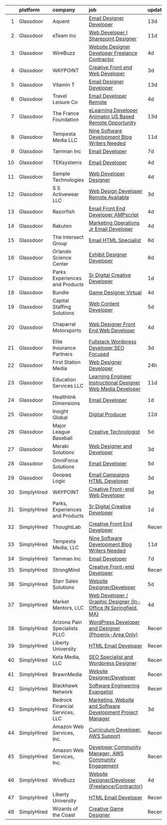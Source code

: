 

|    | platform    | company                         | job                                                                                                                                                                                                                                                                                                                                                                                                                                                                                                                                                                                                                                                                                                                                                                                                                                                                                                                                                                                                                                                                                                                                                                                                                                                                                 | update_time   | location            |
|---:|:------------|:--------------------------------|:------------------------------------------------------------------------------------------------------------------------------------------------------------------------------------------------------------------------------------------------------------------------------------------------------------------------------------------------------------------------------------------------------------------------------------------------------------------------------------------------------------------------------------------------------------------------------------------------------------------------------------------------------------------------------------------------------------------------------------------------------------------------------------------------------------------------------------------------------------------------------------------------------------------------------------------------------------------------------------------------------------------------------------------------------------------------------------------------------------------------------------------------------------------------------------------------------------------------------------------------------------------------------------|:--------------|:--------------------|
|  1 | Glassdoor   | Aquent                          | [Email Designer   Developer](https://www.glassdoor.com/partner/jobListing.htm?pos=108&ao=1110586&s=58&guid=00000182c97ddbd996c4b6c1e3fd4719&src=GD_JOB_AD&t=SR&vt=w&cs=1_d4a451c6&cb=1661237845313&jobListingId=1008063506203&cpc=6FC5BA77C9A4CD78&jrtk=3-0-1gb4nrmvukuj6801-1gb4nrn0jitkl800-81f66ac0617ac308--6NYlbfkN0DMrcEu7yrtATojKJA7cEzGQ3FdRGWLh0CZQInL4ECGI9gD0Wolx9R2v-Aex0-GK07CFRXuAyVUqqDdWqgnAY3f8fv_frR8awgIXiu3YXjZJb5Frrci7jPiqg__1ogudDJ5yzLZW31j0btrCAm0bBUqxkfuA6zQI6q7AH0oojmb_BXEcTy3rt9TrQZdd3VnPWYCxcO1Cp815DcbgS3VySjTRKaMICVYkiHS6PdcOecGa6MfLv3e9D8sRmPeCT0kpbaDdQ3q0mR_cf4F4nVgR0tDp4nczDTGWkT3FCHl3RHAQwF8jzLd4WpdzDE8BD1y2TWBBiCj_q0efQetKGHUY3f112OPfzKxPyoS-99wRq4b02X__w6jb7jzkkCrpU4egYLXrUCDLmWzHMRjMOrC03oHxcnuDPoBnOiYktuWmI4gQqGvTbMkILp-aNsH-yQYQdxR31KIta1GWw%3D%3D)                                                                                                                                                                                                                                                                                                                                                                                                                                                                        | 13d           | McLean, VA          |
|  2 | Glassdoor   | eTeam Inc                       | [Web Developer I  Sharepoint Designer](https://www.glassdoor.com/partner/jobListing.htm?pos=116&ao=1110586&s=58&guid=00000182c97ddbd996c4b6c1e3fd4719&src=GD_JOB_AD&t=SR&vt=w&ea=1&cs=1_fbb5250b&cb=1661237845314&jobListingId=1008066878548&cpc=3BA4CE39D5B5DEF5&jrtk=3-0-1gb4nrmvukuj6801-1gb4nrn0jitkl800-850d932022c0bcc9--6NYlbfkN0Dtmpfj98iB4C0jJJOWen3Era3IQfJzNZ4PFwBIKpo80E20bU78zJ3qEgsYTK5DSPzuclvV91SisNWEKTRqgjREJl8qL5FgOUjzi02qgR1gqdgVoYCVdoiSQWs_6sV0PbQu6hjJGDTziVQRi1HM42vBckjptE7aIC_lp1RQcBvCaDRqAl_A3ENu8PewGKQpueXriNRJceVKKybS59EvfIrmgNrTwICeGc2cX4QcuusfF5DNntCqY-2QHiPpmUp9xf3u5CABtMK167zt3lRMuBHMFsk3OZvTpzU7GUg_T6t6YooJHl4ZWlXFaQMiABzCYya84kz81PQYudLVM-GzK-lQYUILjUk_XnAx6Lkw31CnrHuREXTYOy4qK3TlUemS_7Fiac7rxKHZ_j4QJ1h9_esoDT54l2DRSh_XbjRGMutRT2xaF3Y1gWeGnB_ydCXbm1uLqKAtqvo6SIaXqaJo7lJtqMBcz4EYW1iXlVXAaTWCg_pfil0l7MnC7XKAtnQiZrl8VkeebQ290NzyHn_fiGJR)                                                                                                                                                                                                                                                                                                                                                                                     | 11d           | Hartford, CT        |
|  3 | Glassdoor   | WireBuzz                        | [Website Designer Developer  Freelance Contractor ](https://www.glassdoor.com/partner/jobListing.htm?pos=126&ao=1136043&s=58&guid=00000182c97ddbd996c4b6c1e3fd4719&src=GD_JOB_AD&t=SR&vt=w&ea=1&cs=1_b0e7dfe5&cb=1661237845315&jobListingId=1008078221649&jrtk=3-0-1gb4nrmvukuj6801-1gb4nrn0jitkl800-ec6c9ff3e4f65b52-)                                                                                                                                                                                                                                                                                                                                                                                                                                                                                                                                                                                                                                                                                                                                                                                                                                                                                                                                                             | 4d            | Scottsdale, AZ      |
|  4 | Glassdoor   | WAYPOINT                        | [Creative Front end Web Developer](https://www.glassdoor.com/partner/jobListing.htm?pos=118&ao=1136043&s=58&guid=00000182c97ddbd996c4b6c1e3fd4719&src=GD_JOB_AD&t=SR&vt=w&ea=1&cs=1_99c3c336&cb=1661237845314&jobListingId=1008081880701&jrtk=3-0-1gb4nrmvukuj6801-1gb4nrn0jitkl800-798fdaab24be8c44-)                                                                                                                                                                                                                                                                                                                                                                                                                                                                                                                                                                                                                                                                                                                                                                                                                                                                                                                                                                              | 3d            | California City, CA |
|  5 | Glassdoor   | Vitamin T                       | [Email Designer   Developer](https://www.glassdoor.com/partner/jobListing.htm?pos=111&ao=1110586&s=58&guid=00000182c97ddbd996c4b6c1e3fd4719&src=GD_JOB_AD&t=SR&vt=w&cs=1_98bdd259&cb=1661237845314&jobListingId=1008063446663&cpc=C4A69CCDBB3B9599&jrtk=3-0-1gb4nrmvukuj6801-1gb4nrn0jitkl800-d4692659256fa42c--6NYlbfkN0DMrcEu7yrtATojKJA7cEzGQ3FdRGWLh0CZQInL4ECGI6k5tN82kdM0cJmh4vC7GggoaDpZF-uGe_M1NRG9meqqrMiqmAibSBPx91WqWCDd7pX7v9No6_bR947IRTmNSOrdi9g-FXlm5MpCL9DmphcIF52SZa-kB9RfDg1t5yECEvPcMH8yvR2PuE81PiSokHS14bA4sXyL4kDQUssOk1n7JFQAk28OQCWPUugsYYgrf6aEn0by_G4JABwDMGiiVeeyCXuAR6GeyF-b5RIPo_-UOUn73V37uk1MXyvSNSC5Xv6Wj30CbHJh_w6rs-uJFUPvjUn245auYgw2D42QU9-As4VnUkpLGG4-zA6TAg1sr_K_7b8C3jZsJqmWsQOPXNWvT3arEJoV4NXJqbFNYhauA6Lbv3yTN82sTLvDDgGashs2aE__YSCPaYMTYwJNCmYVdHiJhpVB9z7TdGtlCnOyg2_3mKgvjAc%3D)                                                                                                                                                                                                                                                                                                                                                                                                                                                      | 13d           | McLean, VA          |
|  6 | Glassdoor   | Travel   Leisure Co             | [Email Developer   Remote  ](https://www.glassdoor.com/partner/jobListing.htm?pos=128&ao=1136043&s=58&guid=00000182c97ddbd996c4b6c1e3fd4719&src=GD_JOB_AD&t=SR&vt=w&cs=1_320c530a&cb=1661237845315&jobListingId=1008079659296&jrtk=3-0-1gb4nrmvukuj6801-1gb4nrn0jitkl800-0defa98449857ebf-)                                                                                                                                                                                                                                                                                                                                                                                                                                                                                                                                                                                                                                                                                                                                                                                                                                                                                                                                                                                         | 4d            | Orlando, FL         |
|  7 | Glassdoor   | The France Foundation           | [eLearning Developer  Animator  US Based Remote Opportunity ](https://www.glassdoor.com/partner/jobListing.htm?pos=114&ao=1110586&s=58&guid=00000182c97ddbd996c4b6c1e3fd4719&src=GD_JOB_AD&t=SR&vt=w&cs=1_c78e7e09&cb=1661237845314&jobListingId=1008062645457&cpc=4F748F1840550ABC&jrtk=3-0-1gb4nrmvukuj6801-1gb4nrn0jitkl800-5887e3616b4b6862--6NYlbfkN0D0ff9e8Lfwlpl5zGbQmpn59AL71QmFd7VKOAnfyjZzp5sdngV8WPgYe0dov1m7Y2n8pOoBRAJrOcRnWPtQR_ti1DqJN4xyBYi2DAKHCVDSBjDiLX9dpw3WLZc4Sr9yBo5NEXK2bRwoc_PngN01uTLSSRxKGqUFNRPS0ikkcOqEl3-OXEsypUroz6n3c-TPkgrnK-80c6uw6GOWq6rmiXLz1Ae5FWFHjUXOCplvb0Q64XjdHlbQrZ_IFq5r9milodxq3FoegoRSLULd6-Cqh6s6qUE-PBFdFBi1gwpAVqdY-GdGbenVxKPCtoB-w2EByelCjE_ijR5k7L1cg0vdc87kKTzITx1egSYYK06MjX998F4pnI0Z6c4kjIpnErt_jVw5O9eoX2KYz4Y3XalzubnnGUMpNvydfLwIaoY2BKLVOMeZVhmmQAwXiCEZxzhT5X08asmxDI_krw1GKLh-YmtMrUHUxWo6UAI%3D)                                                                                                                                                                                                                                                                                                                                                                                                                     | 13d           | Old Lyme, CT        |
|  8 | Glassdoor   | Tempesta Media  LLC             | [Nine Software Development Blog Writers Needed](https://www.glassdoor.com/partner/jobListing.htm?pos=129&ao=1136043&s=58&guid=00000182c97ddbd996c4b6c1e3fd4719&src=GD_JOB_AD&t=SR&vt=w&ea=1&cs=1_e424c283&cb=1661237845315&jobListingId=1008067178713&jrtk=3-0-1gb4nrmvukuj6801-1gb4nrn0jitkl800-36d5ef8513ec303f-)                                                                                                                                                                                                                                                                                                                                                                                                                                                                                                                                                                                                                                                                                                                                                                                                                                                                                                                                                                 | 11d           | Remote              |
|  9 | Glassdoor   | Tamman Inc                      | [Email Developer](https://www.glassdoor.com/partner/jobListing.htm?pos=127&ao=1136043&s=58&guid=00000182c97ddbd996c4b6c1e3fd4719&src=GD_JOB_AD&t=SR&vt=w&ea=1&cs=1_48debab1&cb=1661237845315&jobListingId=1008072470181&jrtk=3-0-1gb4nrmvukuj6801-1gb4nrn0jitkl800-0e202fd04e300cc3-)                                                                                                                                                                                                                                                                                                                                                                                                                                                                                                                                                                                                                                                                                                                                                                                                                                                                                                                                                                                               | 7d            | Remote              |
| 10 | Glassdoor   | TEKsystems                      | [Email Developer](https://www.glassdoor.com/partner/jobListing.htm?pos=112&ao=1110586&s=58&guid=00000182c97ddbd996c4b6c1e3fd4719&src=GD_JOB_AD&t=SR&vt=w&cs=1_5726c9bd&cb=1661237845314&jobListingId=1008078445654&cpc=8795CF9063CD573D&jrtk=3-0-1gb4nrmvukuj6801-1gb4nrn0jitkl800-50c6ba0c79b57535--6NYlbfkN0AuKz8EBO1xHDEL7V2YF9xF3dC_I9B9i-Zw2Jh8clPMK3KTieKealHQMRxLfyLBLKIUXvkhOpTVMZO54jnFsfE_40S2u_APVCT3ZDJTMpDjXxvGrSH1QJXSuUQ1PT67D_R_LFKuiRVGR-heNesM4gJnlapIMZH6R4LpOp7nbxKbffxx9UILbM-P2qFkAhw2IlZGQd6iFyFw7S60tzMBtVe_egKnVyZgl4sP0UMjOvLv1v9Bjgshab94GMh0UiD9dteiptcAdhsKCbzmz2d2gkd0ZRb2V7D4BzIx9BsJiLsGQSxgMpo6BTb-OjSY3CxZdlBCuEHJA3zvG24fFVpOVhnftsYe-9WcDtT0t7CW26z7U0eDV7NLeLuYDBvIydmrf3e7xkcQiOIyhvrd2868ocvYb2-oeKDIp0-7jyjFY35dCtQaOt2xpd6PaZwvfKpg89PUWCagJAJoux_I3YNrymw1QBKr-UuZwhq4EfTouqk8iqMtvASpHR2PeQOXlovhgMVSyT6yUwfl78IjCZtPaS2RoQgEj8p2eQQ1ep7bf0zXdOUJC-ZS8PHD8ifdFoUyUbKajSwJm31Y2juLzvLlJ3KhOtBULXUx8izpKJg-SFna0NvJJD1cCO5cSpiEMHM-3jWN6LdDM5IIU1oNULB1ToXKRcrXEsM1yraTc7-i7kWRLG6973mgq5yAHor_QDUJKQ6T3si0J2JVc--HLgWqvoxdzfgpIAuZ6By83Kb8GaxOHMrJUBnGd3bc96TzpOCdW2VIe-vNg9mZVFIfn8Z5HT3Vzi8J_W9sUIE3Vcpcsxlwa9jGQ_RTTyKuex9PZK5t131kt7Tk37-lvpN6hSdE3gFQ6AXquzCy8VsLP8KVQyxgactYyRhTb9puISPbTqa6v-aoOl6QWs4Hy4EU0OGO_yg27yFjFQ_zNC0%3D) | 4d            | Owings Mills, MD    |
| 11 | Glassdoor   | Sample Technologies             | [Web Developer   Designer](https://www.glassdoor.com/partner/jobListing.htm?pos=105&ao=1110586&s=58&guid=00000182c97ddbd996c4b6c1e3fd4719&src=GD_JOB_AD&t=SR&vt=w&ea=1&cs=1_c0b7add1&cb=1661237845313&jobListingId=1008078578505&cpc=A65DF3A704A48F9B&jrtk=3-0-1gb4nrmvukuj6801-1gb4nrn0jitkl800-cfcad52f3ccf37d8--6NYlbfkN0D4nuovUOU2dPryPr7-xanE7ZFWASvaSyNm3BqXIbrO0npDAFoAgEQsBBjUOAjv1PQnB3hwwrZmiOMA02kYqNnnHKWjfiGNMQW5EU7ErrgQUTQBKpdQ35ajdqRyVOpYt1ge-nlWBdEdOWxZg23c7O0q-QUnaWi8gZT3BRnlNxG5nms1UgSG3pAWYhhzkqBf5iis2JvpuDv5f_ZFGJ-xcsI3_2ojeVNInHeo7PswutdBuh56H7kU_eBlfxpg65FsSQU_IKl1WVWFbXI8VStzf0U-VlPLTJygRwU9pn8iKGgCQqPgCu3eURpnzehrz_JcNnr93GyB1LTPLi92l2beCP1mLbMjIMG9OcotMyHRBEea5Iwp09VSWh-p00o2S6hTLkQP-hVFu_NUyc8TR0RqceN4cF3UwIV30T2VzhLSxDcxOOFjW9N97lZYzfMBh4MRjoHqIhE0jC-kAOQ36TnBmGRKehSG_ShGTGC16eqCRbigOz6iuRMS9o4RCH_YGFL3vWM%3D)                                                                                                                                                                                                                                                                                                                                                                                                                   | 4d            | Ann Arbor, MI       |
| 12 | Glassdoor   | S S Activewear LLC              | [Web Design Developer  Remote Available ](https://www.glassdoor.com/partner/jobListing.htm?pos=106&ao=1110586&s=58&guid=00000182c97ddbd996c4b6c1e3fd4719&src=GD_JOB_AD&t=SR&vt=w&ea=1&cs=1_8e939007&cb=1661237845313&jobListingId=1008081606232&cpc=7F6F94E2229B3AB5&jrtk=3-0-1gb4nrmvukuj6801-1gb4nrn0jitkl800-11231ee6cd76ebf8--6NYlbfkN0Ajr136nt6A_LHOZ7dazkZBMRVGXfFx1UH3hXSlGZi78qV2vh4IIPaG56QxCFgA56BGxcurypYQkBVspfsnTZJRG1jkpX72_XzffxBJorsT2OpLdH8jKJAKJqcGF31IQrDbUVhb_4mUmFjSEoC_puvAy6im2C8FJQNIGTPivGcq2Xp3QWDoD0YTXqusHQnNuVfLov6vtLe5iVpX9YL9NlSaWCEFlzuQHdLlynyIKx9d4crLBB1B6qP6ePbJaPqTLqw04SfQsYzTEQUYxZMnuyw9IEmuWd564UpqnIZgACBLczkZAfdKzg7miSdj28puu1LFKrFzQzZnMLRAN9HEnSAj--IiqsUGfsIUtB_5qLeNXjQmihGKKfwopv9mmKtVBq8AQSSfleTbih5pUNPVvrUIUQWN6BmDotygUg1oQHOMVYUPro64Ka6GJY81KvkTrCb6k4lSIihAY_2l17J700962ZYnxm1QT6PHc5aW_-nPIIClh5bUPk9g9oAEaGzGgEbrBDq0mD4mTvt2IFGAwHNer01cJBGykx6fsOEEa6RglZibGmL2YczNQznsAwJ2AH9xX9G5HUz3Od01JNYY3ktBx61_shiib2eVow6fOWLeHN0JxeFEfKW8ez1spTdESwbahZdt2OnSbLlePqpTCPz6d0WWpBVnAtyziDVr-d3qtCMY4pIf1aQfLfXGyU4iSisS02CTJnogtzXGtkNUFU5ymW-h4K7YkpD0W4j4yQ0s562DswSgVVdvreqe3adML6k%3D)                                                                                                                                    | 3d            | Bolingbrook, IL     |
| 13 | Glassdoor   | Razorfish                       | [Email Front End Developer  AMPscript ](https://www.glassdoor.com/partner/jobListing.htm?pos=117&ao=1136043&s=58&guid=00000182c97ddbd996c4b6c1e3fd4719&src=GD_JOB_AD&t=SR&vt=w&ea=1&cs=1_a9e7d0b2&cb=1661237845314&jobListingId=1008080095120&jrtk=3-0-1gb4nrmvukuj6801-1gb4nrn0jitkl800-dbbce52e5779375a-)                                                                                                                                                                                                                                                                                                                                                                                                                                                                                                                                                                                                                                                                                                                                                                                                                                                                                                                                                                         | 4d            | Miami, FL           |
| 14 | Glassdoor   | Rakuten                         | [Marketing Operations Jr  Email Developer](https://www.glassdoor.com/partner/jobListing.htm?pos=119&ao=1136043&s=58&guid=00000182c97ddbd996c4b6c1e3fd4719&src=GD_JOB_AD&t=SR&vt=w&cs=1_3a335779&cb=1661237845314&jobListingId=1008078716498&jrtk=3-0-1gb4nrmvukuj6801-1gb4nrn0jitkl800-0ea1fa094de97413-)                                                                                                                                                                                                                                                                                                                                                                                                                                                                                                                                                                                                                                                                                                                                                                                                                                                                                                                                                                           | 4d            | Lexington, MA       |
| 15 | Glassdoor   | The Intersect Group             | [Email HTML Specialist](https://www.glassdoor.com/partner/jobListing.htm?pos=109&ao=1110586&s=58&guid=00000182c97ddbd996c4b6c1e3fd4719&src=GD_JOB_AD&t=SR&vt=w&ea=1&cs=1_6a8de32c&cb=1661237845313&jobListingId=1008074370447&cpc=7F6F94E2229B3AB5&jrtk=3-0-1gb4nrmvukuj6801-1gb4nrn0jitkl800-22c56744a00dd6d9--6NYlbfkN0D3PcU9heefYh9TtgByvMoljOix8d9QGO4-sOduKDD9bT1jZI9CfBWrR-yhgruQBi7BODCzZdeBCVxltjTcoLfa9fjLk7NMFbxIrl9F5qP5psuaO9TR_rl8p70B1b0bwKQhJG9MZh2IuOyJto0tZsNoJrw3F83L99OynJJIDCLJuZYXtySHDGkwyagBHaLJOEOeCWDSvfU2IFol0Lr9zsVL0XJvU6oAzGw2GKW1Ju2Q39O_CUXUvUklMK-LD2tZo1QumfgGsbz_qXUqoO9ACf6ZkrM4xMbkYCkQnidt0cg-cf7bgYbCTWAZUwbsaV5EDFIavdrwtj3zkh8qc6Rsln4VomR-LIRXSMTr7IUPKkp5VHEysiz_0wsOZKMktkZoiDzteaXii863sWPwhM5iuzwyLRlXAyl43_xvnw9F9nC7P5zdII9zPW9VwUdM0Ug4gxjAemt_jMb9jW3-zQmNXwork8w6e7JP1KbZQaWo_tZjKyky54uRAj_84JAOFkb44wAaU2YcAN-gGg%3D%3D)                                                                                                                                                                                                                                                                                                                                                                                                        | 6d            | Plano, TX           |
| 16 | Glassdoor   | Orlando Science Center          | [Exhibit Designer   Developer](https://www.glassdoor.com/partner/jobListing.htm?pos=102&ao=1110586&s=58&guid=00000182c97ddbd996c4b6c1e3fd4719&src=GD_JOB_AD&t=SR&vt=w&ea=1&cs=1_380a7ed9&cb=1661237845315&jobListingId=1008073917846&cpc=2C031D2D3FF29DE7&jrtk=3-0-1gb4nrmvukuj6801-1gb4nrn0jitkl800-19530d0494599900--6NYlbfkN0Dlo60a_d6b-ZbHMAl1R6dg8b70dlJGCHmV1YUp37ql6Hlxf0AnVUQRHMpH0SGJAODkvMvtI4dD_VJ0FBAIEo24wrR-cBIVwY62V4nP7xc-cspw_Gy2QAJq22aWSQK0-k-P8GtrQKWis7qdeFrSuAc2CL0nTVehODDXxeTLKoX6ib_LUZVjOw0QBorjH4VwKi1E-_CiDqL9siFnEb_LK16h4LPodr3ALPCumJd-0F-hMkvSzKBvTGlnbUste8GDFlqzYgkwa7iPSvnme9widHi_BSiI6Otp93BqgQMTefCzjJSWCXx5tUxafZeDHlunPJAqVTC9Nx02YppV58C76T17HxmPjyycmWpvZ8Rao4Ue9FIXHzIWxPaWkxB9mM6i6EVfUC-YFeaHUeQx2qCqvu3D1SUrB2Lu838Z9DrJSbJTy92dZR1iji4lCE8ysTh6A1m4MuTL-kg0aMycXx_heYNFpYyrw5Pdfk92fg5CjWEYahOtHvvv3hg1e1DVwAatTNi558KVkkN90Q%3D%3D)                                                                                                                                                                                                                                                                                                                                                                                                 | 6d            | Orlando, FL         |
| 17 | Glassdoor   | Parks  Experiences and Products | [Sr Digital Creative Developer](https://www.glassdoor.com/partner/jobListing.htm?pos=101&ao=1110586&s=58&guid=00000182c97ddbd996c4b6c1e3fd4719&src=GD_JOB_AD&t=SR&vt=w&cs=1_6f1a3cc6&cb=1661237845312&jobListingId=1008084142323&cpc=009A9C8147DF705D&jrtk=3-0-1gb4nrmvukuj6801-1gb4nrn0jitkl800-55dce68072e49d98--6NYlbfkN0DAFTyt7pbDCC2JPO79CSdi1dIb81yjczP5qsKcZIxgiRd1qisRd4re16D_VG3-wzVABIXKM6IuxAFsvFvnlhId12co4A5A4a3F0ICJZXjDEdVLOqmVfMkE064KMjiA9dDpJT_tYW6NEu2N-nyrQoxz0TXAgpLfsSBC6ypFNvin8Z9xi407UhzE8m1AtXY5OyvD8XlXeTyOCt5jWuBS9IyN8NM048JsjbEUDpHyS8bOx24sjrJgX0y8TlgeBNh9bejH6pQHvIkOqg9ztpBBKn6qx-X5kJWzNGggLuoBfFwd6jhuIq_WK_QK_u1k3djEODj7BvK84OTWSy30vlKGq9sHk7iXXnAOfRAbCBceB6fjedw-CRStxSZ4tPsOpO4O1-Nx--ChLyhYnjG3jNAsZmFsa0c4nGFVwOb93YMZFyqbyygCXmSttqSWDIRFcZvm0xc%3D)                                                                                                                                                                                                                                                                                                                                                                                                                                                                                   | 1d            | Celebration, FL     |
| 18 | Glassdoor   | Bundle                          | [Game Designer  Virtual ](https://www.glassdoor.com/partner/jobListing.htm?pos=124&ao=1136043&s=58&guid=00000182c97ddbd996c4b6c1e3fd4719&src=GD_JOB_AD&t=SR&vt=w&ea=1&cs=1_1c15a024&cb=1661237845315&jobListingId=1008079560672&jrtk=3-0-1gb4nrmvukuj6801-1gb4nrn0jitkl800-750ea4ec84bd0b34-)                                                                                                                                                                                                                                                                                                                                                                                                                                                                                                                                                                                                                                                                                                                                                                                                                                                                                                                                                                                       | 4d            | Remote              |
| 19 | Glassdoor   | Capital Staffing Solutions      | [Web Content Developer](https://www.glassdoor.com/partner/jobListing.htm?pos=113&ao=1110586&s=58&guid=00000182c97ddbd996c4b6c1e3fd4719&src=GD_JOB_AD&t=SR&vt=w&ea=1&cs=1_dc3f8163&cb=1661237845314&jobListingId=1008076145332&cpc=8795CF9063CD573D&jrtk=3-0-1gb4nrmvukuj6801-1gb4nrn0jitkl800-8bb32b42024fd11d--6NYlbfkN0AHXq2vAVwR3IH7wgnTMdWCa3HguypIXx0DFudX-u0zu6XSU0N9gDGCMsnO9yvyAfOBmM0fm9Ew2n-iPCtQH5KjFYoP65k9zOhdkHSR8pSP84WNl7tb9LhBHqSW26SPAcgRqY92wchbV1YjTogn0oetfvIM8cBqnccKlMzZCIp-UdAakgeYThMjmhEtV8vcX70pEEyWgWd9_I1bRu633yhZgRDMYLiGY2sg-yRWr1VMqujnXpTSGVoE5GXglvBQA0Bvyl0rlCOmhrwQXBh9HJyxVUzJ3jfE8I6AusHfLUfnOB-d5z5lXuM-N7w3mVvSOgethjhYSnvzqiYSjsJXuZcTHTbfSeRpL5FjLxqx0Ee3Gi6fRz1_65z4-gdk5YcupK_ZI3OBnDU1YRYD7kVIZ_U_0qMpTModu0r5zQ04N-1gvwsecUxrGbC_QQPBu0briVlim0V7zyipxiX8S7-_YwrOpkJIJFSKEBLNweyYgmpUsygwNLpTPXLdyfxOWHAz-37_MeXI3LbBog%3D%3D)                                                                                                                                                                                                                                                                                                                                                                                                        | 5d            | Remote              |
| 20 | Glassdoor   | Chaparral Motorsports           | [Web Designer Front End Web Developer](https://www.glassdoor.com/partner/jobListing.htm?pos=130&ao=1136043&s=58&guid=00000182c97ddbd996c4b6c1e3fd4719&src=GD_JOB_AD&t=SR&vt=w&ea=1&cs=1_f9ead593&cb=1661237845315&jobListingId=1008079632551&jrtk=3-0-1gb4nrmvukuj6801-1gb4nrn0jitkl800-e857e11fe7305306-)                                                                                                                                                                                                                                                                                                                                                                                                                                                                                                                                                                                                                                                                                                                                                                                                                                                                                                                                                                          | 4d            | San Bernardino, CA  |
| 21 | Glassdoor   | Elite Insurance Partners        | [Fullstack Wordpress Developer  SEO Focused ](https://www.glassdoor.com/partner/jobListing.htm?pos=104&ao=1110586&s=58&guid=00000182c97ddbd996c4b6c1e3fd4719&src=GD_JOB_AD&t=SR&vt=w&ea=1&cs=1_687e0c0b&cb=1661237845313&jobListingId=1008081178583&cpc=A65DF3A704A48F9B&jrtk=3-0-1gb4nrmvukuj6801-1gb4nrn0jitkl800-7047c277c971f962--6NYlbfkN0B4jp5mfsiLEiFpPCxOna81i2z6rJx9ZIZWhVZJ6SFnYQaGOjy-O8tllNfusRWo3C7qDZTwPkhHb3B6oPXJhckMytwT5frXna7vLHVkjwSmCqEpFv75PVg-wYJtimZsUoA2k09vQ0uCDgz3N8EhMNwYgYkWVgKndjEzBp151-L9TBauw9aSMiRnrkTHUAmsgu-0ifKmbJ3qVtKTDRTxIXB6X0o681e91fcvYdcgAHywTkJCLRYNhu0fmH46crG-lI8eVs-Hb-ZuIdYlw34MRmvP-o1H8QZtZJ33y5cUj1p15OxPn76cF2uabVg8XXAeDdqvSd5J7vv_r7Qgj4ghSjVs0DtAIwZR0sF0NSRKQ78cgULZV3tjGJ3RAM-RJ9lN2BitsDRhKa4g5xBRBCaLBKxzu_mv9pGn5xJCHwEDRuHW7jiZ16lLAbHd14y9q2hAgjXn-LZz1TXn6hjxPgJjEAFLI6bi3-MsPJGvJplJNuD5yoW5z_HyIme8N0mWhs5G3uk%3D)                                                                                                                                                                                                                                                                                                                                                                                                | 3d            | Remote              |
| 22 | Glassdoor   | First Station Media             | [Web Designer   Developer](https://www.glassdoor.com/partner/jobListing.htm?pos=120&ao=1136043&s=58&guid=00000182c97ddbd996c4b6c1e3fd4719&src=GD_JOB_AD&t=SR&vt=w&ea=1&cs=1_b7da9acd&cb=1661237845315&jobListingId=1008085788316&jrtk=3-0-1gb4nrmvukuj6801-1gb4nrn0jitkl800-56e2818a0edd9ec5-)                                                                                                                                                                                                                                                                                                                                                                                                                                                                                                                                                                                                                                                                                                                                                                                                                                                                                                                                                                                      | 24h           | Remote              |
| 23 | Glassdoor   | Education Services LLC          | [Learning Engineer   Instructional Designer   Web   Media Developer](https://www.glassdoor.com/partner/jobListing.htm?pos=103&ao=1110586&s=58&guid=00000182c97ddbd996c4b6c1e3fd4719&src=GD_JOB_AD&t=SR&vt=w&ea=1&cs=1_e99a7e56&cb=1661237845313&jobListingId=1008066909758&cpc=24589B7DFBADF147&jrtk=3-0-1gb4nrmvukuj6801-1gb4nrn0jitkl800-284ba06f55818617--6NYlbfkN0Dx3r3E47sSe5bB3PIy1uzBZvlB7xy2NhfhZMlxQTsxrHvJuYZkuOAO8NLLpNPBDlQBy4YI4dsf4M481fjs1It8XAaLgfPVg7O7wLa6K2KfRCWJoG51uykFd2Di0ygXpNA-srD7yrKq1su1AgZeI_95v-CZJV-jW6xG0yKeZuZX51yvGqzDPJW644DgL4OgIKlsuHaqxQ_tJv2gf5U6wyUsF1hcwFaD3Bctaumdke2nyRfA1MQBgEJJ2MWspY--h5MDiJKxFW2NwSdSNho_jbqFTMqAYero5DhSJ1O2dtydn2GGMVgO5JBpD5mUNpj48Obf1PkXAo9WcD3t9V7kgYlv68sC54c7bjkE4je7VkgIk1_I7hC2WMtZyLbt3GB4YK-CR1sFBNATPPAaUVdyF_bRzJTHw8rSkMPwA5z_GaWu-WLl7ZyaARdbNkE7-AHWQZXAKAuGpIxuGp2810ehRHmjHBxfDls2MQhCB8rldcNrBThui48JfXMT0J1iQdxSwwa-6ZP2r6i2sgUSVxRqOT2AX48M7gBc7_bwUMjovcQnCFOEUnDM7B1elqVsUABo_MY%3D)                                                                                                                                                                                                                                                                                                         | 11d           | Draper, UT          |
| 24 | Glassdoor   | Healthlink Dimensions           | [Email Developer](https://www.glassdoor.com/partner/jobListing.htm?pos=122&ao=1136043&s=58&guid=00000182c97ddbd996c4b6c1e3fd4719&src=GD_JOB_AD&t=SR&vt=w&ea=1&cs=1_749442b1&cb=1661237845315&jobListingId=1008083911680&jrtk=3-0-1gb4nrmvukuj6801-1gb4nrn0jitkl800-c633581c8a50ea50-)                                                                                                                                                                                                                                                                                                                                                                                                                                                                                                                                                                                                                                                                                                                                                                                                                                                                                                                                                                                               | 1d            | Atlanta, GA         |
| 25 | Glassdoor   | Insight Global                  | [Digital Producer](https://www.glassdoor.com/partner/jobListing.htm?pos=115&ao=1110586&s=58&guid=00000182c97ddbd996c4b6c1e3fd4719&src=GD_JOB_AD&t=SR&vt=w&ea=1&cs=1_8f4f4514&cb=1661237845314&jobListingId=1008065149249&cpc=C4A69CCDBB3B9599&jrtk=3-0-1gb4nrmvukuj6801-1gb4nrn0jitkl800-ce36b141f22d5496--6NYlbfkN0BKkHZu3wF05EeDimN_p6sYpKCMArvwa95YdH7UpkaBCoSUOkIYlUzf1Pb6Z78DI6NYp2c0EUd8Ub1ij7G3-6hHgT95PpZlrvnSOmuCMoxs5mGj0ULylIxlUCYDvYCS7-VDtSZ8EK7aglIsVCwREydsrprgivbk1Ig5oV5zQSXie93MTMf-6FiZL7e-tgMjNVEGkhwhkNE3zY_k1nZZD0lE5O6rgu5pugYHcA0ZRCW9jEKdFBR9ukY7kKmw1BWbJkshfQEIV1wQ7tz6yfRelq-KKYHlCQauWgkYxz5hIbUcvUYyjVRI5dRhqmNLARn5dkMbGlqBwBS0ykRD2MR3-eOl1Sbi7w61C__wS1SIkVKK6Lhu3i2yZWgEBiO7WMPlCyV8zynCiU_SbRzsP1piWJvlMWtTBJ3lVzHtB4LbQvLlaXuaWczbid_TjCyQ7UJOLAr2JO4FrdpjEpMd1tbccWkb3yWrzG1-0FWOv3TCkOKdjlahBjDdfIljHT_T0N8IAaU%3D)                                                                                                                                                                                                                                                                                                                                                                                                                           | 12d           | Remote              |
| 26 | Glassdoor   | Major League Baseball           | [Creative Technologist](https://www.glassdoor.com/partner/jobListing.htm?pos=125&ao=1136043&s=58&guid=00000182c97ddbd996c4b6c1e3fd4719&src=GD_JOB_AD&t=SR&vt=w&cs=1_116e6446&cb=1661237845315&jobListingId=1008076165027&jrtk=3-0-1gb4nrmvukuj6801-1gb4nrn0jitkl800-2f733f7dac76d71c-)                                                                                                                                                                                                                                                                                                                                                                                                                                                                                                                                                                                                                                                                                                                                                                                                                                                                                                                                                                                              | 5d            | New York, NY        |
| 27 | Glassdoor   | Meraki Solutions                | [Web Designer and Developer](https://www.glassdoor.com/partner/jobListing.htm?pos=107&ao=1110586&s=58&guid=00000182c97ddbd996c4b6c1e3fd4719&src=GD_JOB_AD&t=SR&vt=w&ea=1&cs=1_d90d90a2&cb=1661237845313&jobListingId=1008081345836&cpc=AC285F3A3ECA6BB0&jrtk=3-0-1gb4nrmvukuj6801-1gb4nrn0jitkl800-20fcbee1eb88c48d--6NYlbfkN0BWi3eEu-Q0UpxkIUpdrJzmOxHi_XGcoZO2CjQXftiTGI9fTokWfZjTPkpzgBplrcMHEj60FUOAAjJF_SEv7CdTX2l153xa5mQfM55bnHf2pCufnXbA_nbXhgULVW4M0NFEb8U0XItsl9xVUnBCmHEpoi_IUS2Qom6lIOV5pTXvIXF_NF9MsHTArhePxnKDA4qwflJEVcD2Iyy2FryfCrqNUB_2oZjKPPA5UfqYd3Rm4Sn7N0a6XT2TKjsdRzQqo2g72W4F2NuHS4TLvBVxz2EZLWO58f_xQHMQvq4_iFABeYPAzEIy2-VhqsdDWbs7C7dSvvnqkwkB2f-v_8yvEJ_njHQ_rKjxUxqgZUXMyK_moI-VQNTPU1rJdfCyrgM1A5HcK--B8rIoZI8iN11OVqSp2ccP3GKAeEWYTh0MqSEYpI7yCUWiH59Rz-rBVItv9zUZo73fus86ebhVkkrxHWbF7qKXpsgFSBfcjoZJt0jG0PNrFitlHYgvfeW0oi_-gSt97SC5bc7MzqEKnsT33huqjK1h1kq2xD0%3D)                                                                                                                                                                                                                                                                                                                                                                                 | 3d            | Remote              |
| 28 | Glassdoor   | OmniForce Solutions             | [Email Developer](https://www.glassdoor.com/partner/jobListing.htm?pos=110&ao=1110586&s=58&guid=00000182c97ddbd996c4b6c1e3fd4719&src=GD_JOB_AD&t=SR&vt=w&ea=1&cs=1_e74a6bb4&cb=1661237845314&jobListingId=1008077004504&cpc=C4A69CCDBB3B9599&jrtk=3-0-1gb4nrmvukuj6801-1gb4nrn0jitkl800-235f6d49e9ca6460--6NYlbfkN0Aa0rf0p4H-wSSEnheLq9xoxCQnORZZzDlklJQihjLqJFevi_TyuHmg6ZfbcbB1uoQD05X-NQeVhniTWMxcs59AHFds7xdB_TWZrCqSZMvTPXsGmBK8rqGqV2KySjGmpjZnzhGStyWV_yKx_OyFHaJUbwxbrBNGh24RY51dnPAcBUHCY_NUggq7NR9ZkvD98pakfiAZ6rAFgq61_2CmT4RF391ea3-prYDw2jJ4uCjfbJIHI_7cri9jysN28v8vzrPtLY4HY-ejl_QfZp_wWl7Of5yrudHkiJ7X8N9X_Ka5ZObTXBuhUtyBVDg1tDZc9j414YST_EfikLleORVL6UWujBr11X0AreBaxM408fZGQdquUxlWNDXWQg4w-gD8BnXG5ewlIiHRRCXf2IWp4nyHCKbsqi6Xu1h4My8UfSh4z9GPLyKVmlAXcxX8R1mMBfSsE6GbW8eKK6weeZy1r6OgG9EtRvaAduAIUH3LMfZbZBuXmi0UGBaB3ydSdXSbf0jrohtIKbEQa2GCW6se__9_oMDPzB0IX3IzH5LOOH1XYTydmLR_c9vRBFEgL-pbTRM%3D)                                                                                                                                                                                                                                                                                                                                                            | 5d            | Remote              |
| 29 | Glassdoor   | Geopaq Logic                    | [Email Campaigns HTML Developer](https://www.glassdoor.com/partner/jobListing.htm?pos=121&ao=1136043&s=58&guid=00000182c97ddbd996c4b6c1e3fd4719&src=GD_JOB_AD&t=SR&vt=w&ea=1&cs=1_318e2da7&cb=1661237845315&jobListingId=1008081902545&jrtk=3-0-1gb4nrmvukuj6801-1gb4nrn0jitkl800-de4d855b13e88161-)                                                                                                                                                                                                                                                                                                                                                                                                                                                                                                                                                                                                                                                                                                                                                                                                                                                                                                                                                                                | 3d            | Remote              |
| 30 | SimplyHired | WAYPOINT                        | [Creative Front-end Web Developer](https://www.simplyhired.com/job/_BjSpg9F0OFVFzOr8QxP3iuKRYivEVwMQyvBpgDPdpK39V2LiStO0g?q=creative+developer)                                                                                                                                                                                                                                                                                                                                                                                                                                                                                                                                                                                                                                                                                                                                                                                                                                                                                                                                                                                                                                                                                                                                     | 3d            | California City, CA |
| 31 | SimplyHired | Parks, Experiences and Products | [Sr Digital Creative Developer](https://www.simplyhired.com/job/GZWJhLbOso1iUn8vwRMrRbAoo9e5_Quc1OlYOrmGvTkT4yaxbjLGGQ?q=creative+developer)                                                                                                                                                                                                                                                                                                                                                                                                                                                                                                                                                                                                                                                                                                                                                                                                                                                                                                                                                                                                                                                                                                                                        | 1d            | Celebration, FL     |
| 32 | SimplyHired | ThoughtLab                      | [Creative Front End Developer](https://www.simplyhired.com/job/mgyrVi9xGEdxnGefTgk-b1MEAbWAmB7-1ZjyK984IfKjhJP0_X6Krg?q=creative+developer)                                                                                                                                                                                                                                                                                                                                                                                                                                                                                                                                                                                                                                                                                                                                                                                                                                                                                                                                                                                                                                                                                                                                         | Recently      | Remote              |
| 33 | SimplyHired | Tempesta Media, LLC             | [Nine Software Development Blog Writers Needed](https://www.simplyhired.com/job/KiUcCHvCwlRkjCnqM25N9qJ96M2CXy2SkSHH8F0GuJxFNn49BIbbSQ?q=creative+developer)                                                                                                                                                                                                                                                                                                                                                                                                                                                                                                                                                                                                                                                                                                                                                                                                                                                                                                                                                                                                                                                                                                                        | 11d           | Remote              |
| 34 | SimplyHired | Tamman Inc                      | [Email Developer](https://www.simplyhired.com/job/kZCKm6XtGMQtQAgMhwLfkgr_cAXCYbdd226W39J9CD4pPFr4totxQQ?q=creative+developer)                                                                                                                                                                                                                                                                                                                                                                                                                                                                                                                                                                                                                                                                                                                                                                                                                                                                                                                                                                                                                                                                                                                                                      | 7d            | Remote              |
| 35 | SimplyHired | StrongMind                      | [Creative Front-end Developer](https://www.simplyhired.com/job/l3iV_XlJaw7oN9hJ0BBsdGRcXuE994R8cpA-pESzGtQC6px28pmeAA?q=creative+developer)                                                                                                                                                                                                                                                                                                                                                                                                                                                                                                                                                                                                                                                                                                                                                                                                                                                                                                                                                                                                                                                                                                                                         | Recently      | Chandler, AZ        |
| 36 | SimplyHired | Starr Sales Solutions           | [Website Designer/Developer](https://www.simplyhired.com/job/g2GT9r6cneAqidHBbbFPo9dTUXxmlS3GM2Xz55vwq_SrY6OaWRy37w?q=creative+developer)                                                                                                                                                                                                                                                                                                                                                                                                                                                                                                                                                                                                                                                                                                                                                                                                                                                                                                                                                                                                                                                                                                                                           | 5d            | Norman, OK          |
| 37 | SimplyHired | Market Mentors, LLC             | [Web Developer / Graphic Designer (In-Office IN Springfield, MA)](https://www.simplyhired.com/job/OmWEMmPLa84t9oEp-w30zSmjSGWTD0ghm6D9Ei_RZ8fylI3pSyBh7A?q=creative+developer)                                                                                                                                                                                                                                                                                                                                                                                                                                                                                                                                                                                                                                                                                                                                                                                                                                                                                                                                                                                                                                                                                                      | 4d            | Springfield, MA     |
| 38 | SimplyHired | Arizona Pain Specialists PLLC   | [WordPress Developer and Designer (Phoenix-Area Only)](https://www.simplyhired.com/job/9SKpe6BX8dx1jovCO5z1JPv5vMdjPHyyFefHhDoNWqYaZ9SCtcqOHQ?q=creative+developer)                                                                                                                                                                                                                                                                                                                                                                                                                                                                                                                                                                                                                                                                                                                                                                                                                                                                                                                                                                                                                                                                                                                 | Recently      | Scottsdale, AZ      |
| 39 | SimplyHired | Liberty University              | [HTML Email Developer](https://www.simplyhired.com/job/eiuqa-nYZj4HuvTLRRJ7baHagOVr6te1yaP0tpWemQUOxM68dGFAMQ?q=creative+developer)                                                                                                                                                                                                                                                                                                                                                                                                                                                                                                                                                                                                                                                                                                                                                                                                                                                                                                                                                                                                                                                                                                                                                 | Recently      | Remote +1 location  |
| 40 | SimplyHired | Keta Media, LLC                 | [SEO Specialist and Wordpress Designer](https://www.simplyhired.com/job/Wpnjo5fVD3_mHsgHg-vfvaT1DI04yYTSg6tK_MoGFhTXr0yBHAK1PA?q=creative+developer)                                                                                                                                                                                                                                                                                                                                                                                                                                                                                                                                                                                                                                                                                                                                                                                                                                                                                                                                                                                                                                                                                                                                | Recently      | Knoxville, TN       |
| 41 | SimplyHired | BrawnMedia                      | [Website Designer/Developer](https://www.simplyhired.com/job/78BxKl1R6BpfuVu8Kpk-1cxMOjiHDgxQMPxrbQ5J7eWU9PbYxXCHNA?q=creative+developer)                                                                                                                                                                                                                                                                                                                                                                                                                                                                                                                                                                                                                                                                                                                                                                                                                                                                                                                                                                                                                                                                                                                                           | Recently      | Albany, NY          |
| 42 | SimplyHired | Blackhawk Network               | [Software Engineering Evangelist](https://www.simplyhired.com/job/nRYwvqBjIXpAJ0WD0GpV7MmLGEu1oK_iVLUGRQfl3uigmrpjbCXKXA?q=creative+developer)                                                                                                                                                                                                                                                                                                                                                                                                                                                                                                                                                                                                                                                                                                                                                                                                                                                                                                                                                                                                                                                                                                                                      | Recently      | Pleasanton, CA      |
| 43 | SimplyHired | Bedrock Financial Services, LLC | [Marketing, Website and Software Development Project Manager](https://www.simplyhired.com/job/I2NSTDywbzyz5fpKa3hI-eOK2-Bk2Rwem03lkLFmiVF3_yxjKCUPog?q=creative+developer)                                                                                                                                                                                                                                                                                                                                                                                                                                                                                                                                                                                                                                                                                                                                                                                                                                                                                                                                                                                                                                                                                                          | 3d            | Scottsdale, AZ      |
| 44 | SimplyHired | Amazon Web Services, Inc.       | [Curriculum Developer, AWS Support](https://www.simplyhired.com/job/VJ2mxpB_C3RiZ9WEdGHt_L8L7tDgh2uUlbSQc1Inzt2mb5hjGzhRXQ?q=creative+developer)                                                                                                                                                                                                                                                                                                                                                                                                                                                                                                                                                                                                                                                                                                                                                                                                                                                                                                                                                                                                                                                                                                                                    | Recently      | Remote              |
| 45 | SimplyHired | Amazon Web Services, Inc.       | [Developer Community Manager, AWS Community Engagement](https://www.simplyhired.com/job/mPu67BhbtZao-Yg4uiFFpuceImT6YrQoINGkdZi_1ivcVqX5_ipJBA?q=creative+developer)                                                                                                                                                                                                                                                                                                                                                                                                                                                                                                                                                                                                                                                                                                                                                                                                                                                                                                                                                                                                                                                                                                                | Recently      | Remote              |
| 46 | SimplyHired | WireBuzz                        | [Website Designer/Developer (Freelance/Contractor)](https://www.simplyhired.com/job/JgZBpW75ivMrofA8C6N4x_76vBQCkE1n_Su8IRcximwtU7cvnFs-6w?q=creative+developer)                                                                                                                                                                                                                                                                                                                                                                                                                                                                                                                                                                                                                                                                                                                                                                                                                                                                                                                                                                                                                                                                                                                    | 4d            | Scottsdale, AZ      |
| 47 | SimplyHired | Liberty University              | [HTML Email Developer](https://www.simplyhired.com/job/eiuqa-nYZj4HuvTLRRJ7baHagOVr6te1yaP0tpWemQUOxM68dGFAMQ?q=creative+developer)                                                                                                                                                                                                                                                                                                                                                                                                                                                                                                                                                                                                                                                                                                                                                                                                                                                                                                                                                                                                                                                                                                                                                 | Recently      | Remote              |
| 48 | SimplyHired | Wizards of the Coast            | [Creative Game Designer](https://www.simplyhired.com/job/3U5NPAcld9zZ3VOc-NItCD-NzNvgqaZqPjmcmGZRZsaeN5WygOP2eA?q=creative+developer)                                                                                                                                                                                                                                                                                                                                                                                                                                                                                                                                                                                                                                                                                                                                                                                                                                                                                                                                                                                                                                                                                                                                               | Recently      | Renton, WA          |